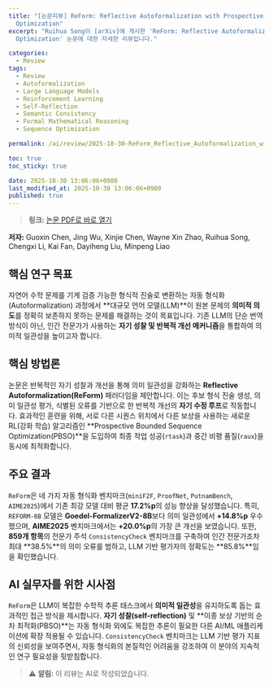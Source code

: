```yaml
---
title: "[논문리뷰] ReForm: Reflective Autoformalization with Prospective Bounded Sequence
  Optimization"
excerpt: "Ruihua Song이 [arXiv]에 게시한 'ReForm: Reflective Autoformalization with Prospective Bounded Sequence
  Optimization' 논문에 대한 자세한 리뷰입니다."

categories:
  - Review
tags:
  - Review
  - Autoformalization
  - Large Language Models
  - Reinforcement Learning
  - Self-Reflection
  - Semantic Consistency
  - Formal Mathematical Reasoning
  - Sequence Optimization

permalink: /ai/review/2025-10-30-ReForm_Reflective_Autoformalization_with_Prospective_Bounded_Sequence_Optimization/

toc: true
toc_sticky: true

date: 2025-10-30 13:06:06+0900
last_modified_at: 2025-10-30 13:06:06+0900
published: true
---
```

> **링크:** [논문 PDF로 바로 열기](https://arxiv.org/abs/2510.24592)

**저자:** Guoxin Chen, Jing Wu, Xinjie Chen, Wayne Xin Zhao, Ruihua Song, Chengxi Li, Kai Fan, Dayiheng Liu, Minpeng Liao



## 핵심 연구 목표
자연어 수학 문제를 기계 검증 가능한 형식적 진술로 변환하는 자동 형식화(Autoformalization) 과정에서 **대규모 언어 모델(LLM)**이 원본 문제의 **의미적 의도**를 정확히 보존하지 못하는 문제를 해결하는 것이 목표입니다. 기존 LLM의 단순 번역 방식이 아닌, 인간 전문가가 사용하는 **자기 성찰 및 반복적 개선 메커니즘**을 통합하여 의미적 일관성을 높이고자 합니다.

## 핵심 방법론
논문은 반복적인 자기 성찰과 개선을 통해 의미 일관성을 강화하는 **Reflective Autoformalization(ReForm)** 패러다임을 제안합니다. 이는 후보 형식 진술 생성, 의미 일관성 평가, 식별된 오류를 기반으로 한 반복적 개선의 **자기 수정 루프**로 작동합니다. 효과적인 훈련을 위해, 서로 다른 시퀀스 위치에서 다른 보상을 사용하는 새로운 RL(강화 학습) 알고리즘인 **Prospective Bounded Sequence Optimization(PBSO)**을 도입하여 최종 작업 성공(`rtask`)과 중간 비평 품질(`raux`)을 동시에 최적화합니다.

## 주요 결과
`ReForm`은 네 가지 자동 형식화 벤치마크(`miniF2F`, `ProofNet`, `PutnamBench`, `AIME2025`)에서 기존 최강 모델 대비 평균 **17.2%p**의 성능 향상을 달성했습니다. 특히, `REFORM-8B` 모델은 **Goedel-FormalizerV2-8B**보다 의미 일관성에서 **+14.8%p** 우수했으며, **AIME2025** 벤치마크에서는 **+20.0%p**의 가장 큰 개선을 보였습니다. 또한, **859개 항목**의 전문가 주석 `ConsistencyCheck` 벤치마크를 구축하여 인간 전문가조차 최대 **38.5%**의 의미 오류를 범하고, LLM 기반 평가자의 정확도는 **85.8%**임을 확인했습니다.

## AI 실무자를 위한 시사점
`ReForm`은 LLM이 복잡한 수학적 추론 태스크에서 **의미적 일관성**을 유지하도록 돕는 효과적인 접근 방식을 제시합니다. **자기 성찰(self-reflection)** 및 **이종 보상 기반의 순차 최적화(PBSO)**는 자동 형식화 외에도 복잡한 추론이 필요한 다른 AI/ML 애플리케이션에 확장 적용될 수 있습니다. `ConsistencyCheck` 벤치마크는 LLM 기반 평가 지표의 신뢰성을 보여주면서, 자동 형식화의 본질적인 어려움을 강조하여 이 분야의 지속적인 연구 필요성을 뒷받침합니다.

> ⚠️ **알림:** 이 리뷰는 AI로 작성되었습니다.